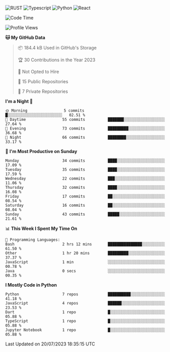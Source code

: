 ![RUST](https://img.shields.io/badge/-Rust-141414?style=flat&logo=rust)
![Typescript](https://img.shields.io/badge/-Typescript-141414?style=flat&logo=typescript)
![Python](https://img.shields.io/badge/-Python-141414?style=flat&logo=python)
![React](https://img.shields.io/badge/-React-141414?style=flat&logo=react)

<!--START_SECTION:waka-->
![Code Time](http://img.shields.io/badge/Code%20Time-596%20hrs%2012%20mins-blue)

![Profile Views](http://img.shields.io/badge/Profile%20Views-14-blue)

**🐱 My GitHub Data** 

> 📦 184.4 kB Used in GitHub's Storage 
 > 
> 🏆 30 Contributions in the Year 2023
 > 
> 🚫 Not Opted to Hire
 > 
> 📜 15 Public Repositories 
 > 
> 🔑 7 Private Repositories 
 > 
**I'm a Night 🦉** 

```text
🌞 Morning                5 commits           █░░░░░░░░░░░░░░░░░░░░░░░░   02.51 % 
🌆 Daytime                55 commits          ███████░░░░░░░░░░░░░░░░░░   27.64 % 
🌃 Evening                73 commits          █████████░░░░░░░░░░░░░░░░   36.68 % 
🌙 Night                  66 commits          ████████░░░░░░░░░░░░░░░░░   33.17 % 
```
📅 **I'm Most Productive on Sunday** 

```text
Monday                   34 commits          ████░░░░░░░░░░░░░░░░░░░░░   17.09 % 
Tuesday                  35 commits          ████░░░░░░░░░░░░░░░░░░░░░   17.59 % 
Wednesday                22 commits          ███░░░░░░░░░░░░░░░░░░░░░░   11.06 % 
Thursday                 32 commits          ████░░░░░░░░░░░░░░░░░░░░░   16.08 % 
Friday                   17 commits          ██░░░░░░░░░░░░░░░░░░░░░░░   08.54 % 
Saturday                 16 commits          ██░░░░░░░░░░░░░░░░░░░░░░░   08.04 % 
Sunday                   43 commits          █████░░░░░░░░░░░░░░░░░░░░   21.61 % 
```


📊 **This Week I Spent My Time On** 

```text
💬 Programming Languages: 
Bash                     2 hrs 12 mins       ███████████████░░░░░░░░░░   61.50 % 
Other                    1 hr 20 mins        █████████░░░░░░░░░░░░░░░░   37.37 % 
JavaScript               1 min               ░░░░░░░░░░░░░░░░░░░░░░░░░   00.78 % 
Java                     0 secs              ░░░░░░░░░░░░░░░░░░░░░░░░░   00.35 % 
```

**I Mostly Code in Python** 

```text
Python                   7 repos             ██████████░░░░░░░░░░░░░░░   41.18 % 
JavaScript               4 repos             ██████░░░░░░░░░░░░░░░░░░░   23.53 % 
Dart                     1 repo              █░░░░░░░░░░░░░░░░░░░░░░░░   05.88 % 
TypeScript               1 repo              █░░░░░░░░░░░░░░░░░░░░░░░░   05.88 % 
Jupyter Notebook         1 repo              █░░░░░░░░░░░░░░░░░░░░░░░░   05.88 % 
```




 Last Updated on 20/07/2023 18:35:15 UTC
<!--END_SECTION:waka-->
